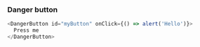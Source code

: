 ### Danger button

```js
<DangerButton id="myButton" onClick={() => alert('Hello')}>
  Press me
</DangerButton>
```
